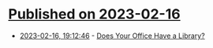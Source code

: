 # [Published on 2023-02-16](index.md)

* [2023-02-16, 19:12:46](https://news.ycombinator.com/item?id=34824115) - [Does Your Office Have a Library?](https://jonpauluritis.com/articles/does-your-office-have-a-library/)
